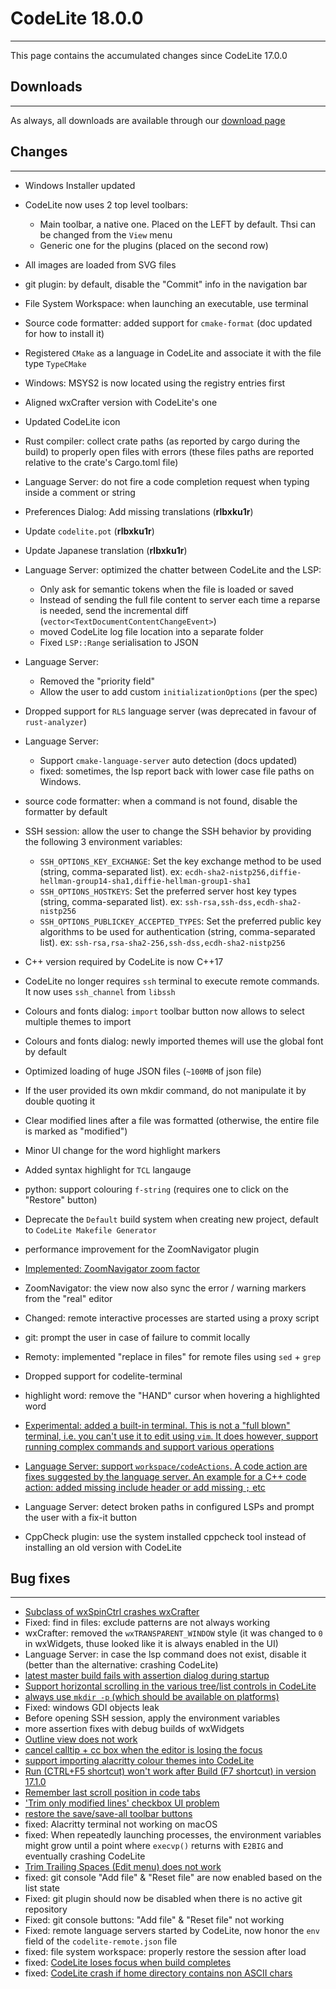 # CodeLite 18.0.0
---

This page contains the accumulated changes since CodeLite 17.0.0

## Downloads
---

As always, all downloads are available through our [download page][5]

## Changes
---

- Windows Installer updated
- CodeLite now uses 2 top level toolbars:
    - Main toolbar, a native one. Placed on the LEFT by default. Thsi can be changed from the `View` menu
    - Generic one for the plugins (placed on the second row)
- All images are loaded from SVG files
- git plugin: by default, disable the "Commit" info in the navigation bar
- File System Workspace: when launching an executable, use terminal
- Source code formatter: added support for `cmake-format` (doc updated for how to install it)
- Registered `CMake` as a language in CodeLite and associate it with the file type `TypeCMake`
- Windows: MSYS2 is now located using the registry entries first
- Aligned wxCrafter version with CodeLite's one
- Updated CodeLite icon
- Rust compiler: collect crate paths (as reported by cargo during the build) to properly open files with errors (these files paths are reported relative to the crate's Cargo.toml file)
- Language Server: do not fire a code completion request when typing inside a comment or string
- Preferences Dialog: Add missing translations (**rlbxku1r**)
- Update `codelite.pot` (**rlbxku1r**)
- Update Japanese translation (**rlbxku1r**)
- Language Server: optimized the chatter between CodeLite and the LSP:
    - Only ask for semantic tokens when the file is loaded or saved
    - Instead of sending the full file content to server each time a reparse is needed, send the incremental diff (`vector<TextDocumentContentChangeEvent>`)
    - moved CodeLite log file location into a separate folder
    - Fixed `LSP::Range` serialisation to JSON
- Language Server:
    - Removed the "priority field"
    - Allow the user to add custom `initializationOptions` (per the spec)
- Dropped support for `RLS` language server (was deprecated in favour of `rust-analyzer`)
- Language Server:
    - Support `cmake-language-server` auto detection (docs updated)
    - fixed: sometimes, the lsp report back with lower case file paths on Windows.

- source code formatter: when a command is not found, disable the formatter by default
- SSH session: allow the user to change the SSH behavior by providing the following 3 environment variables:
    - `SSH_OPTIONS_KEY_EXCHANGE`: Set the key exchange method to be used (string, comma-separated list). ex: `ecdh-sha2-nistp256,diffie-hellman-group14-sha1,diffie-hellman-group1-sha1`
    - `SSH_OPTIONS_HOSTKEYS`: Set the preferred server host key types (string, comma-separated list). ex: `ssh-rsa,ssh-dss,ecdh-sha2-nistp256`
    - `SSH_OPTIONS_PUBLICKEY_ACCEPTED_TYPES`: Set the preferred public key algorithms to be used for authentication (string, comma-separated list). ex: `ssh-rsa,rsa-sha2-256,ssh-dss,ecdh-sha2-nistp256`

- C++ version required by CodeLite is now C++17
- CodeLite no longer requires `ssh` terminal to execute remote commands. It now uses `ssh_channel` from `libssh`
- Colours and fonts dialog: `import` toolbar button now allows to select multiple themes to import
- Colours and fonts dialog: newly imported themes will use the global font by default
- Optimized loading of huge JSON files (`~100MB` of json file)
- If the user provided its own mkdir command, do not manipulate it by double quoting it
- Clear modified lines after a file was formatted (otherwise, the entire file is marked as "modified")
- Minor UI change for the word highlight markers
- Added syntax highlight for `TCL` langauge
- python: support colouring `f-string` (requires one to click on the "Restore" button)
- Deprecate the `Default` build system when creating new project, default to `CodeLite Makefile Generator`
- performance improvement for the ZoomNavigator plugin
- [Implemented: ZoomNavigator zoom factor][14]
- ZoomNavigator: the view now also sync the error / warning markers from the "real" editor
- Changed: remote interactive processes are started using a proxy script
- git: prompt the user in case of failure to commit locally
- Remoty: implemented "replace in files" for remote files using `sed` + `grep`
- Dropped support for codelite-terminal
- highlight word: remove the "HAND" cursor when hovering a highlighted word
- [Experimental: added a built-in terminal. This is not a "full blown" terminal, i.e. you can't use it to edit using `vim`. It does however, support running complex commands and support various operations][17]
- [Language Server: support `workspace/codeActions`. A code action are fixes suggested by the language server. An example for a C++ code action: added missing include header or add missing `;` etc][18]
- Language Server: detect broken paths in configured LSPs and prompt the user with a fix-it button
- CppCheck plugin: use the system installed cppcheck tool instead of installing an old version with CodeLite

## Bug fixes
---

- [Subclass of wxSpinCtrl crashes wxCrafter][1]
- Fixed: find in files: exclude patterns are not always working
- wxCrafter: removed the `wxTRANSPARENT_WINDOW` style (it was changed to `0` in wxWidgets, thuse looked like it is always enabled in the UI)
- Language Server: in case the lsp command does not exist, disable it (better than the alternative: crashing CodeLite)
- [latest master build fails with assertion dialog during startup][2]
- [Support horizontal scrolling in the various tree/list controls in CodeLite][3]
- [always use `mkdir -p` (which should be available on platforms)][4]
- Fixed: windows GDI objects leak
- Before opening SSH session, apply the environment variables
- more assertion fixes with debug builds of wxWidgets
- [Outline view does not work][6]
- [cancel calltip + cc box when the editor is losing the focus][7]
- [support importing alacritty colour themes into CodeLite][8]
- [Run (CTRL+F5 shortcut) won't work after Build (F7 shortcut) in version 17.1.0][9]
- [Remember last scroll position in code tabs][10]
- ['Trim only modified lines' checkbox UI problem][11]
- [restore the save/save-all toolbar buttons][12]
- fixed: Alacritty terminal not working on macOS
- fixed: When repeatedly launching processes, the environment variables might grow until a point where `execvp()` returns with `E2BIG` and eventually crashing CodeLite
- [Trim Trailing Spaces (Edit menu) does not work][13]
- fixed: git console "Add file" & "Reset file" are now enabled based on the list state
- Fixed: git plugin should now be disabled when there is no active git repository 
- Fixed: git console buttons: "Add file" & "Reset file" not working
- Fixed: remote language servers started by CodeLite, now honor the `env` field of the `codelite-remote.json` file 
- fixed: file system workspace: properly restore the session after load
- fixed: [CodeLite loses focus when build completes][15]
- fixed: [CodeLite crash if home directory contains non ASCII chars][16]

[1]: https://github.com/eranif/codelite/issues/3054
[2]: https://github.com/eranif/codelite/issues/3131
[3]: https://github.com/eranif/codelite/issues/3103
[4]: https://github.com/eranif/codelite/issues/3134
[5]: https://downloads.codelite.org
[6]: https://github.com/eranif/codelite/issues/3153
[7]: https://github.com/eranif/codelite/issues/3155
[8]: https://github.com/alacritty/alacritty-theme
[9]: https://github.com/eranif/codelite/issues/3152
[10]: https://github.com/eranif/codelite/issues/3165
[11]: https://github.com/eranif/codelite/issues/1171
[12]: https://github.com/eranif/codelite/issues/3151
[13]: https://github.com/eranif/codelite/issues/3188
[14]: https://github.com/eranif/codelite/issues/3159
[15]: https://github.com/eranif/codelite/issues/3216
[16]: https://github.com/eranif/codelite/issues/3219
[17]: https://github.com/eranif/codelite/issues/3202
[18]: https://github.com/eranif/codelite/issues/3095

